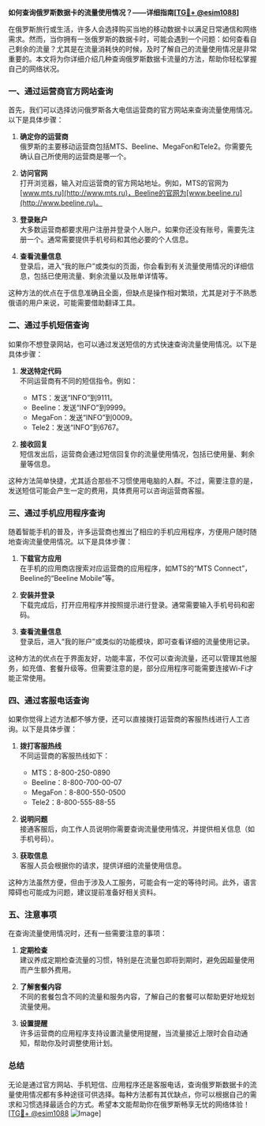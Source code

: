 **如何查询俄罗斯数据卡的流量使用情况？——详细指南[[TG💪+ @esim1088](https://t.me/s/esim1088)]**

在俄罗斯旅行或生活，许多人会选择购买当地的移动数据卡以满足日常通信和网络需求。然而，当你拥有一张俄罗斯的数据卡时，可能会遇到一个问题：如何查看自己剩余的流量？尤其是在流量消耗快的时候，及时了解自己的流量使用情况是非常重要的。本文将为你详细介绍几种查询俄罗斯数据卡流量的方法，帮助你轻松掌握自己的网络状况。

### 一、通过运营商官方网站查询

首先，我们可以选择访问俄罗斯各大电信运营商的官方网站来查询流量使用情况。以下是具体步骤：

1. **确定你的运营商**  
   俄罗斯的主要移动运营商包括MTS、Beeline、MegaFon和Tele2。你需要先确认自己所使用的运营商是哪一个。

2. **访问官网**  
   打开浏览器，输入对应运营商的官方网站地址。例如，MTS的官网为[www.mts.ru](http://www.mts.ru)，Beeline的官网为[www.beeline.ru](http://www.beeline.ru)。

3. **登录账户**  
   大多数运营商都要求用户注册并登录个人账户。如果你还没有账号，需要先注册一个。通常需要提供手机号码和其他必要的个人信息。

4. **查看流量信息**  
   登录后，进入“我的账户”或类似的页面，你会看到有关流量使用情况的详细信息，包括已使用流量、剩余流量以及账单详情等。

这种方法的优点在于信息准确且全面，但缺点是操作相对繁琐，尤其是对于不熟悉俄语的用户来说，可能需要借助翻译工具。

### 二、通过手机短信查询

如果你不想登录网站，也可以通过发送短信的方式快速查询流量使用情况。以下是具体步骤：

1. **发送特定代码**  
   不同运营商有不同的短信指令。例如：
   - MTS：发送“INFO”到9111。
   - Beeline：发送“INFO”到9999。
   - MegaFon：发送“INFO”到0009。
   - Tele2：发送“INFO”到6767。

2. **接收回复**  
   短信发出后，运营商会通过短信回复你的流量使用情况，包括已使用量、剩余量等信息。

这种方法简单快捷，尤其适合那些不习惯使用电脑的人群。不过，需要注意的是，发送短信可能会产生一定的费用，具体费用可以咨询运营商客服。

### 三、通过手机应用程序查询

随着智能手机的普及，许多运营商也推出了相应的手机应用程序，方便用户随时随地查询流量使用情况。以下是具体步骤：

1. **下载官方应用**  
   在手机的应用商店搜索对应运营商的应用程序，如MTS的“MTS Connect”，Beeline的“Beeline Mobile”等。

2. **安装并登录**  
   下载完成后，打开应用程序并按照提示进行登录。通常需要输入手机号码和密码。

3. **查看流量信息**  
   登录后，进入“我的账户”或类似的功能模块，即可查看详细的流量使用记录。

这种方法的优点在于界面友好，功能丰富，不仅可以查询流量，还可以管理其他服务，如充值、套餐升级等。但需要注意的是，部分应用程序可能需要连接Wi-Fi才能正常使用。

### 四、通过客服电话查询

如果你觉得上述方法都不够方便，还可以直接拨打运营商的客服热线进行人工咨询。以下是具体步骤：

1. **拨打客服热线**  
   不同运营商的客服热线如下：
   - MTS：8-800-250-0890
   - Beeline：8-800-700-00-07
   - MegaFon：8-800-550-0500
   - Tele2：8-800-555-88-55

2. **说明问题**  
   接通客服后，向工作人员说明你需要查询流量使用情况，并提供相关信息（如手机号码）。

3. **获取信息**  
   客服人员会根据你的请求，提供详细的流量使用信息。

这种方法虽然方便，但由于涉及人工服务，可能会有一定的等待时间。此外，语言障碍也可能成为问题，建议提前准备好相关资料。

### 五、注意事项

在查询流量使用情况时，还有一些需要注意的事项：

1. **定期检查**  
   建议养成定期检查流量的习惯，特别是在流量包即将到期时，避免因超量使用而产生额外费用。

2. **了解套餐内容**  
   不同的套餐包含不同的流量和服务内容，了解自己的套餐可以帮助更好地规划流量使用。

3. **设置提醒**  
   许多运营商的应用程序支持设置流量使用提醒，当流量接近上限时会自动通知，帮助你及时调整使用计划。

### 总结

无论是通过官方网站、手机短信、应用程序还是客服电话，查询俄罗斯数据卡的流量使用情况都有多种途径可供选择。每种方法都有其优缺点，你可以根据自己的需求和习惯选择最适合的方式。希望本文能帮助你在俄罗斯畅享无忧的网络体验！[[TG💪+ @esim1088](https://t.me/s/esim1088) ![Image](https://i.postimg.cc/4NQfJmqS/Snipaste-2025-05-13-00-14-12.png)]